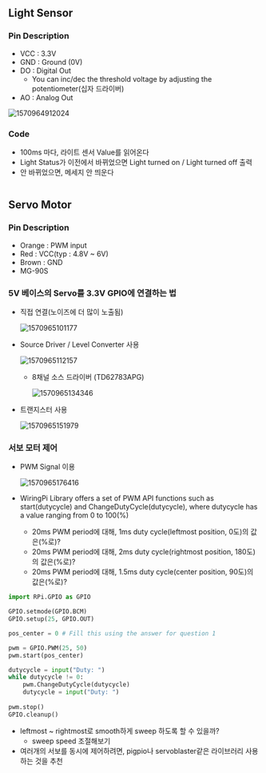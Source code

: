 ## Light Sensor

### Pin Description

- VCC : 3.3V
- GND : Ground (0V)
- DO : Digital Out
  - You can inc/dec the threshold voltage by adjusting the potentiometer(십자 드라이버)
- AO : Analog Out

![1570964912024](C:\Users\user\AppData\Roaming\Typora\typora-user-images\1570964912024.png)

### Code

- 100ms 마다, 라이트 센서 Value를 읽어온다
- Light Status가 이전에서 바뀌었으면 Light turned on / Light turned off 출력
- 안 바뀌었으면, 메세지 안 띄운다

~~~python

~~~

## Servo Motor

### Pin Description

- Orange : PWM input
- Red : VCC(typ : 4.8V ~ 6V)
- Brown : GND
- MG-90S

### 5V 베이스의 Servo를 3.3V GPIO에 연결하는 법

- 직접 연결(노이즈에 더 많이 노출됨)

  ![1570965101177](C:\Users\user\AppData\Roaming\Typora\typora-user-images\1570965101177.png)

- Source Driver / Level Converter 사용

  ![1570965112157](C:\Users\user\AppData\Roaming\Typora\typora-user-images\1570965112157.png)

  - 8채널 소스 드라이버 (TD62783APG)

    ![1570965134346](C:\Users\user\AppData\Roaming\Typora\typora-user-images\1570965134346.png)

- 트랜지스터 사용

  ![1570965151979](C:\Users\user\AppData\Roaming\Typora\typora-user-images\1570965151979.png)

### 서보 모터 제어

- PWM Signal 이용

  ![1570965176416](C:\Users\user\AppData\Roaming\Typora\typora-user-images\1570965176416.png)

- WiringPi Library offers a set of PWM API functions such as start(dutycycle) and ChangeDutyCycle(dutycycle), where dutycycle has a value ranging from 0 to 100(%)
  - 20ms PWM period에 대해, 1ms duty cycle(leftmost position, 0도)의 값은(%로)?
  - 20ms PWM period에 대해, 2ms duty cycle(rightmost position, 180도)의 값은(%로)?
  - 20ms PWM period에 대해, 1.5ms duty cycle(center position, 90도)의 값은(%로)?

~~~python
import RPi.GPIO as GPIO

GPIO.setmode(GPIO.BCM)
GPIO.setup(25, GPIO.OUT)

pos_center = 0 # Fill this using the answer for question 1

pwm = GPIO.PWM(25, 50)
pwm.start(pos_center)

dutycycle = input("Duty: ")
while dutycycle != 0:
    pwm.ChangeDutyCycle(dutycycle)
    dutycycle = input("Duty: ")
    
pwm.stop()
GPIO.cleanup()
~~~

- leftmost ~ rightmost로 smooth하게 sweep 하도록 할 수 있을까?
  - sweep speed 조절해보기
- 여러개의 서보를 동시에 제어하려면, pigpio나 servoblaster같은 라이브러리 사용하는 것을 추천
